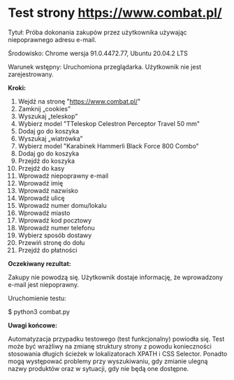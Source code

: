 # Test strony https://www.combat.pl/

Tytuł: Próba dokonania zakupów przez użytkownika używając niepoprawnego adresu e-mail.

Środowisko: Chrome wersja  91.0.4472.77, Ubuntu 20.04.2 LTS

Warunek wstępny: Uruchomiona przeglądarka. Użytkownik nie jest zarejestrowany.

<b>Kroki:</b>

1. Wejdź na stronę "https://www.combat.pl/"
2. Zamknij „cookies”
3. Wyszukaj „teleskop”
4. Wybierz model "TTeleskop Celestron Perceptor Travel 50 mm"
5. Dodaj go do koszyka
6. Wyszukaj „wiatrówka”
7. Wybierz model "Karabinek Hammerli Black Force 800 Combo"
8. Dodaj go do koszyka
9. Przejdź do koszyka
10. Przejdź do kasy
11. Wprowadź niepoprawny e-mail
12. Wprowadź imię
13. Wprowadź nazwisko
14. Wprowadź ulicę
15. Wprowadź numer domu/lokalu
16. Wprowadź miasto
17. Wprowadź kod pocztowy
18. Wprowadź numer telefonu
19. Wybierz sposób dostawy
20. Przewiń stronę do dołu
21. Przejdź do płatności

<b>Oczekiwany rezultat:</b>

Zakupy nie powodzą się.
Użytkownik dostaje informację, że wprowadzony e-mail jest niepoprawny.

Uruchomienie testu:

$ python3 combat.py

<b>Uwagi końcowe:</b>

Automatyzacja przypadku testowego (test funkcjonalny) powiodła się. Test może być wrażliwy na zmianę struktury strony z powodu konieczności stosowania długich ścieżek w lokalizatorach XPATH i CSS Selector. Ponadto mogą występować problemy przy wyszukiwaniu, gdy zmianie ulegną nazwy produktów oraz w sytuacji, gdy nie będą one dostępne.
